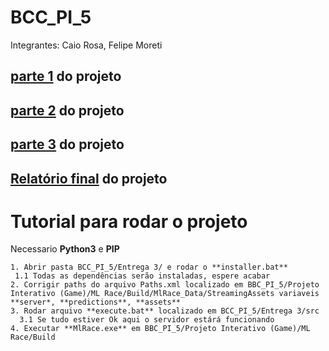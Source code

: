 # BCC_PI_5
Integrantes: Caio Rosa, Felipe Moreti

## [parte 1](https://github.com/femoreti/BCC_PI_5/tree/master/Entrega%201) do projeto

## [parte 2](https://github.com/femoreti/BCC_PI_5/tree/master/Entrega%202) do projeto

## [parte 3](https://docs.google.com/document/u/1/d/1TiNI9U3-oFYvIiOzYUoI9l9zlxYeXS8x3HObV_HeymE/edit?usp=sharing) do projeto

## [Relatório final](https://docs.google.com/document/d/1W12GhL_VGtteb5n3IkspaZ9_4j11z8at25WKUNdoxiU/edit?usp=sharing) do projeto


# Tutorial para rodar o projeto

Necessario **Python3** e **PIP**

```
1. Abrir pasta BCC_PI_5/Entrega 3/ e rodar o **installer.bat**
 1.1 Todas as dependências serão instaladas, espere acabar
2. Corrigir paths do arquivo Paths.xml localizado em BBC_PI_5/Projeto Interativo (Game)/ML Race/Build/MlRace_Data/StreamingAssets variaveis **server*, **predictions**, **assets**
3. Rodar arquivo **execute.bat** localizado em BCC_PI_5/Entrega 3/src
  3.1 Se tudo estiver Ok aqui o servidor estárá funcionando
4. Executar **MlRace.exe** em BBC_PI_5/Projeto Interativo (Game)/ML Race/Build
```

